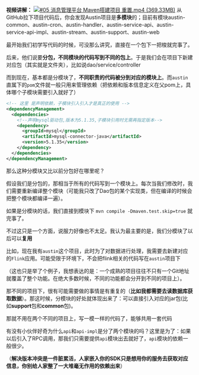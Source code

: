 **视频讲解：**
[![#05 消息管理平台 Maven搭建项目 重置.mp4 (369.33MB)](https://gw.alipayobjects.com/mdn/prod_resou/afts/img/A*NNs6TKOR3isAAAAAAAAAAABkARQnAQ)]()
从GitHub拉下项目代码后，你会发现Austin项目是**多模块**的；目前有模块austin-common、austin-cron、austin-handler、austin-service-api、austin-service-api-impl、austin-stream、austin-support、austin-web

最开始我们初学写代码的时候，可没那么讲究，直接在一个包下一把梭就完事了。

后来，他们说要**分包，不同模块的代码写到不同的包上**。于是我们会在项目下新建对应包（其实就是文件夹），比如说dao/service/controller

而到现在，基本都是分模块了，**不同职责的代码被分到对应的模块上**。而`austin`直属下的`pom`文件就一般只用来管理依赖（把依赖和版本信息定义在父pom上，具体哪个子模块需要引入就好了）

```xml
<!-- 这里 是声明依赖，子模块引入引入才是真正的使用 -->
<dependencyManagement>
  <dependencies>
    <!--声明mysql驱动包,版本为5.1.35,子模块引用时无需再指定版本-->
    <dependency>
      <groupId>mysql</groupId>
      <artifactId>mysql-connector-java</artifactId>
      <version>5.1.35</version>
    </dependency>
  </dependencies>
</dependencyManagement>
```

那么这种分模块又比以前分包好在哪里呢？

假设我们是分包的，那相当于所有的代码写到一个模块上。每次当我们修改时，我们需要重新编译整个模块（可能我只改了Dao包的某个实现类，但在编译的时候会把整个模块都编译一遍）。

如果是分模块的话，我们直接到模块下 `mvn compile -Dmaven.test.skip=true` 就完事了。

不过这只是一个方面，说服力好像也不太足。我认为最主要的是，我们分模块了以后可以**复用**

比如，现在我有`austin`这个项目，此时为了对数据进行处理，我需要去新建对应的`Flink`应用。可能受限于环境下，不会把flink相关的代码写在`austin`项目下

（这也只是举了个例子，我想表达的是：一个成熟的项目往往不只有一个Git地址就覆盖了整个功能。在绝大多数时候，不同的功能都会分开到不同的项目上）。

那不同的项目下，很有可能需要做的事情是有重复的（**比如我都需要去读数据库获取数据**）。那这时候，分模块的好处就体现出来了：可以直接引入对应的jar包(比如**support**包和**common**包)。

那就不用在两个不同的项目上，写一模一样的代码了，能够共用一套代码

有没有小伙伴好奇为什么`api`和`api-impl`是分了两个模块的吗？这里是为了：如果以后引入了RPC调用，那我们只需要提供`api`模块出去就好了，`api`模块的依赖一般很少。

（**解决版本冲突是一件脏累活，人家嵌入你的SDK只是想用你的服务去获取对应信息，你别给人家整了一大堆毫无作用的依赖出来**）


